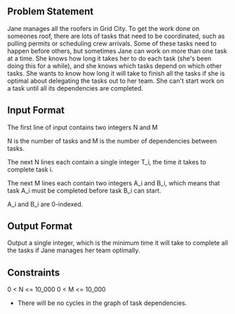 ## Problem Statement

Jane manages all the roofers in Grid City. To get the work done on someones roof, there are lots of tasks that need to be coordinated, such as pulling permits or scheduling crew arrivals. Some of these tasks need to happen before others, but sometimes Jane can work on more than one task at a time. She knows how long it takes her to do each task (she's been doing this for a while), and she knows which tasks depend on which other tasks. She wants to know how long it will take to finish all the tasks if she is optimal about delegating the tasks out to her team. She can't start work on a task until all its dependencies are completed.

## Input Format

The first line of input contains two integers N and M

N is the number of tasks and M is the number of dependencies between tasks.

The next N lines each contain a single integer T_i, the time it takes to complete task i.

The next M lines each contain two integers A_i and B_i, which means that task A_i must be completed before task B_i can start.

A_i and B_i are 0-indexed.

## Output Format

Output a single integer, which is the minimum time it will take to complete all the tasks if Jane manages her team optimally.

## Constraints

0 < N <= 10_000
0 < M <= 10_000

- There will be no cycles in the graph of task dependencies.
